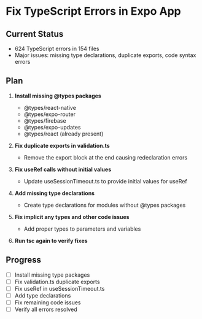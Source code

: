 # Fix TypeScript Errors in Expo App

## Current Status

- 624 TypeScript errors in 154 files
- Major issues: missing type declarations, duplicate exports, code syntax errors

## Plan

1. **Install missing @types packages**
   - @types/react-native
   - @types/expo-router
   - @types/firebase
   - @types/expo-updates
   - @types/react (already present)

2. **Fix duplicate exports in validation.ts**
   - Remove the export block at the end causing redeclaration errors

3. **Fix useRef calls without initial values**
   - Update useSessionTimeout.ts to provide initial values for useRef

4. **Add missing type declarations**
   - Create type declarations for modules without @types packages

5. **Fix implicit any types and other code issues**
   - Add proper types to parameters and variables

6. **Run tsc again to verify fixes**

## Progress

- [ ] Install missing type packages
- [ ] Fix validation.ts duplicate exports
- [ ] Fix useRef in useSessionTimeout.ts
- [ ] Add type declarations
- [ ] Fix remaining code issues
- [ ] Verify all errors resolved
